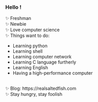 ###  Hello !

<!--
**Realsaltedfish/Realsaltedfish** is a ✨ _special_ ✨ repository because its `README.md` (this file) appears on your GitHub profile.

Here are some ideas to get you started:

- 🔭 I’m currently working on ...
- 🌱 I’m currently learning ...
- 👯 I’m looking to collaborate on ...
- 🤔 I’m looking for help with ...
- 💬 Ask me about ...
- 📫 How to reach me: ...
- 😄 Pronouns: ...
- ⚡ Fun fact: ...
-->
✨ Freshman<br>
✨ Newbie<br>
✨ Love computer science<br>
✨ Things want to do:<br>
* Learning python
* Learning shell
* Learning computer network
* Learning C language furtherly
* Learning English
* Having a high-performance computer
<br>
✨ Blog: https://realsaltedfish.com<br>
✨ Stay hungry, stay foolish
